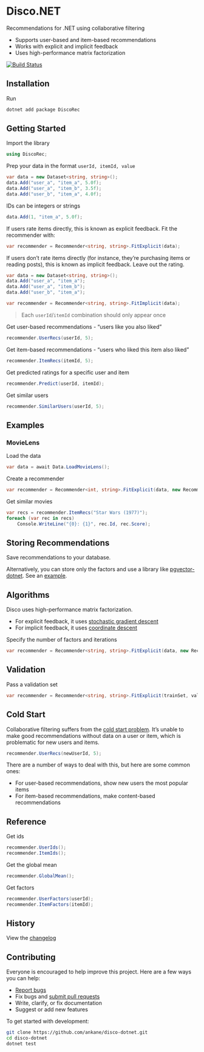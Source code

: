 # Disco.NET

Recommendations for .NET using collaborative filtering

- Supports user-based and item-based recommendations
- Works with explicit and implicit feedback
- Uses high-performance matrix factorization

[![Build Status](https://github.com/ankane/disco-dotnet/actions/workflows/build.yml/badge.svg)](https://github.com/ankane/disco-dotnet/actions)

## Installation

Run

```sh
dotnet add package DiscoRec
```

## Getting Started

Import the library

```csharp
using DiscoRec;
```

Prep your data in the format `userId, itemId, value`

```csharp
var data = new Dataset<string, string>();
data.Add("user_a", "item_a", 5.0f);
data.Add("user_a", "item_b", 3.5f);
data.Add("user_b", "item_a", 4.0f);
```

IDs can be integers or strings

```csharp
data.Add(1, "item_a", 5.0f);
```

If users rate items directly, this is known as explicit feedback. Fit the recommender with:

```csharp
var recommender = Recommender<string, string>.FitExplicit(data);
```

If users don’t rate items directly (for instance, they’re purchasing items or reading posts), this is known as implicit feedback. Leave out the rating.

```csharp
var data = new Dataset<string, string>();
data.Add("user_a", "item_a");
data.Add("user_a", "item_b");
data.Add("user_b", "item_a");

var recommender = Recommender<string, string>.FitImplicit(data);
```

> Each `userId`/`itemId` combination should only appear once

Get user-based recommendations - “users like you also liked”

```csharp
recommender.UserRecs(userId, 5);
```

Get item-based recommendations - “users who liked this item also liked”

```csharp
recommender.ItemRecs(itemId, 5);
```

Get predicted ratings for a specific user and item

```csharp
recommender.Predict(userId, itemId);
```

Get similar users

```csharp
recommender.SimilarUsers(userId, 5);
```

## Examples

### MovieLens

Load the data

```csharp
var data = await Data.LoadMovieLens();
```

Create a recommender

```csharp
var recommender = Recommender<int, string>.FitExplicit(data, new RecommenderOptions { Factors = 20 });
```

Get similar movies

```csharp
var recs = recommender.ItemRecs("Star Wars (1977)");
foreach (var rec in recs)
    Console.WriteLine("{0}: {1}", rec.Id, rec.Score);
```

## Storing Recommendations

Save recommendations to your database.

Alternatively, you can store only the factors and use a library like [pgvector-dotnet](https://github.com/pgvector/pgvector-dotnet). See an [example](https://github.com/pgvector/pgvector-dotnet/blob/master/examples/disco/Program.cs).

## Algorithms

Disco uses high-performance matrix factorization.

- For explicit feedback, it uses [stochastic gradient descent](https://www.csie.ntu.edu.tw/~cjlin/papers/libmf/libmf_journal.pdf)
- For implicit feedback, it uses [coordinate descent](https://www.csie.ntu.edu.tw/~cjlin/papers/one-class-mf/biased-mf-sdm-with-supp.pdf)

Specify the number of factors and iterations

```csharp
var recommender = Recommender<string, string>.FitExplicit(data, new RecommenderOptions { Factors = 8, Iterations = 20 });
```

## Validation

Pass a validation set

```csharp
var recommender = Recommender<string, string>.FitExplicit(trainSet, validSet);
```

## Cold Start

Collaborative filtering suffers from the [cold start problem](https://en.wikipedia.org/wiki/Cold_start_(recommender_systems)). It’s unable to make good recommendations without data on a user or item, which is problematic for new users and items.

```csharp
recommender.UserRecs(newUserId, 5);
```

There are a number of ways to deal with this, but here are some common ones:

- For user-based recommendations, show new users the most popular items
- For item-based recommendations, make content-based recommendations

## Reference

Get ids

```csharp
recommender.UserIds();
recommender.ItemIds();
```

Get the global mean

```csharp
recommender.GlobalMean();
```

Get factors

```csharp
recommender.UserFactors(userId);
recommender.ItemFactors(itemId);
```

## History

View the [changelog](https://github.com/ankane/disco-dotnet/blob/master/CHANGELOG.md)

## Contributing

Everyone is encouraged to help improve this project. Here are a few ways you can help:

- [Report bugs](https://github.com/ankane/disco-dotnet/issues)
- Fix bugs and [submit pull requests](https://github.com/ankane/disco-dotnet/pulls)
- Write, clarify, or fix documentation
- Suggest or add new features

To get started with development:

```sh
git clone https://github.com/ankane/disco-dotnet.git
cd disco-dotnet
dotnet test
```
